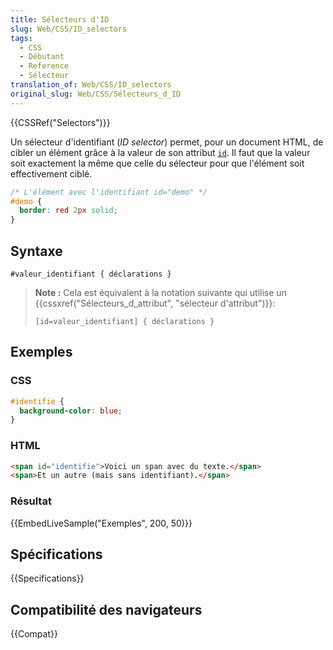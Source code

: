```yaml
---
title: Sélecteurs d'ID
slug: Web/CSS/ID_selectors
tags:
  - CSS
  - Débutant
  - Reference
  - Sélecteur
translation_of: Web/CSS/ID_selectors
original_slug: Web/CSS/Sélecteurs_d_ID
---
```


{{CSSRef("Selectors")}}

Un sélecteur d'identifiant (_ID selector_) permet, pour un document HTML, de cibler un élément grâce à la valeur de son attribut [`id`](/fr/docs/Web/HTML/Global_attributes#id). Il faut que la valeur soit exactement la même que celle du sélecteur pour que l'élément soit effectivement ciblé.

```css
/* L'élément avec l'identifiant id="demo" */
#demo {
  border: red 2px solid;
}
```

## Syntaxe

```
#valeur_identifiant { déclarations }
```

> **Note :** Cela est équivalent à la notation suivante qui utilise un {{cssxref("Sélecteurs_d_attribut", "sélecteur d'attribut")}}:
>
>
> ```
> [id=valeur_identifiant] { déclarations }
> ```

## Exemples

### CSS

```css
#identifie {
  background-color: blue;
}
```

### HTML

```html
<span id="identifie">Voici un span avec du texte.</span>
<span>Et un autre (mais sans identifiant).</span>
```

### Résultat

{{EmbedLiveSample("Exemples", 200, 50)}}

## Spécifications

{{Specifications}}

## Compatibilité des navigateurs

{{Compat}}
